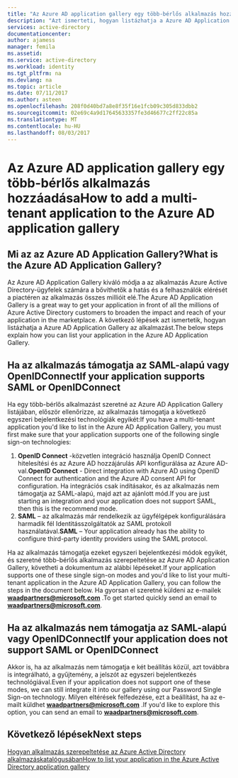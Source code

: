 ```yaml
---
title: "Az Azure AD application gallery egy több-bérlős alkalmazás hozzáadása |} Microsoft Docs"
description: "Azt ismerteti, hogyan listázhatja a Azure AD Application Gallery a saját fejlesztésű több-bérlős alkalmazásához"
services: active-directory
documentationcenter: 
author: ajamess
manager: femila
ms.assetid: 
ms.service: active-directory
ms.workload: identity
ms.tgt_pltfrm: na
ms.devlang: na
ms.topic: article
ms.date: 07/11/2017
ms.author: asteen
ms.openlocfilehash: 208f0d40bd7a8e8f35f16e1fcb09c305d833dbb2
ms.sourcegitcommit: 02e69c4a9d17645633357fe3d46677c2ff22c85a
ms.translationtype: MT
ms.contentlocale: hu-HU
ms.lasthandoff: 08/03/2017
---
```

# <a name="how-to-add-a-multi-tenant-application-to-the-azure-ad-application-gallery"></a><span data-ttu-id="1eebb-103">Az Azure AD application gallery egy több-bérlős alkalmazás hozzáadása</span><span class="sxs-lookup"><span data-stu-id="1eebb-103">How to add a multi-tenant application to the Azure AD application gallery</span></span>

## <a name="what-is-the-azure-ad-application-gallery"></a><span data-ttu-id="1eebb-104">Mi az az Azure AD Application Gallery?</span><span class="sxs-lookup"><span data-stu-id="1eebb-104">What is the Azure AD Application Gallery?</span></span>

<span data-ttu-id="1eebb-105">Az Azure AD Application Gallery kiváló módja a az alkalmazás Azure Active Directory-ügyfelek számára a bővíthetők a hatás és a felhasználók elérését a piactéren az alkalmazás összes millióit elé.</span><span class="sxs-lookup"><span data-stu-id="1eebb-105">The Azure AD Application Gallery is a great way to get your application in front of all the millions of Azure Active Directory customers to broaden the impact and reach of your application in the marketplace.</span></span> <span data-ttu-id="1eebb-106">A következő lépések azt ismertetik, hogyan listázhatja a Azure AD Application Gallery az alkalmazást.</span><span class="sxs-lookup"><span data-stu-id="1eebb-106">The below steps explain how you can list your application in the Azure AD Application Gallery.</span></span>

## <a name="if-your-application-supports-saml-or-openidconnect"></a><span data-ttu-id="1eebb-107">Ha az alkalmazás támogatja az SAML-alapú vagy OpenIDConnect</span><span class="sxs-lookup"><span data-stu-id="1eebb-107">If your application supports SAML or OpenIDConnect</span></span>
<span data-ttu-id="1eebb-108">Ha egy több-bérlős alkalmazást szeretné az Azure AD Application Gallery listájában, először ellenőrizze, az alkalmazás támogatja a következő egyszeri bejelentkezési technológiák egyikét:</span><span class="sxs-lookup"><span data-stu-id="1eebb-108">If you have a multi-tenant application you'd like to list in the Azure AD Application Gallery, you must first make sure that your application supports one of the following single sign-on technologies:</span></span>

1. <span data-ttu-id="1eebb-109">**OpenID Connect** -közvetlen integráció használja OpenID Connect hitelesítési és az Azure AD hozzájárulás API konfigurálása az Azure AD-val.</span><span class="sxs-lookup"><span data-stu-id="1eebb-109">**OpenID Connect** - Direct integration with Azure AD using OpenID Connect for authentication and the Azure AD consent API for configuration.</span></span> <span data-ttu-id="1eebb-110">Ha integrációs csak indításakor, és az alkalmazás nem támogatja az SAML-alapú, majd azt az ajánlott mód.</span><span class="sxs-lookup"><span data-stu-id="1eebb-110">If you are just starting an integration and your application does not support SAML, then this is the recommend mode.</span></span>
2. <span data-ttu-id="1eebb-111">**SAML** – az alkalmazás már rendelkezik az ügyfélgépek konfigurálására harmadik fél Identitásszolgáltatók az SAML protokoll használatával.</span><span class="sxs-lookup"><span data-stu-id="1eebb-111">**SAML** – Your application already has the ability to configure third-party identity providers using the SAML protocol.</span></span>

<span data-ttu-id="1eebb-112">Ha az alkalmazás támogatja ezeket egyszeri bejelentkezési módok egyikét, és szeretné több-bérlős alkalmazás szerepeltetése az Azure AD Application Gallery, követheti a dokumentum az alábbi lépéseket.</span><span class="sxs-lookup"><span data-stu-id="1eebb-112">If your application supports one of these single sign-on modes and you'd like to list your multi-tenant application in the Azure AD Application Gallery, you can follow the steps in the document below.</span></span> <span data-ttu-id="1eebb-113">Ha gyorsan el szeretné küldeni az e-mailek  **waadpartners@microsoft.com** .</span><span class="sxs-lookup"><span data-stu-id="1eebb-113">To get started quickly send an email to **waadpartners@microsoft.com**.</span></span>

## <a name="if-your-application-does-not-support-saml-or-openidconnect"></a><span data-ttu-id="1eebb-114">Ha az alkalmazás nem támogatja az SAML-alapú vagy OpenIDConnect</span><span class="sxs-lookup"><span data-stu-id="1eebb-114">If your application does not support SAML or OpenIDConnect</span></span>
<span data-ttu-id="1eebb-115">Akkor is, ha az alkalmazás nem támogatja e két beállítás közül, azt továbbra is integrálható, a gyűjtemény, a jelszót az egyszeri bejelentkezés technológiával.</span><span class="sxs-lookup"><span data-stu-id="1eebb-115">Even if your application does not support one of these modes, we can still integrate it into our gallery using our Password Single Sign-on technology.</span></span> <span data-ttu-id="1eebb-116">Milyen eltérések felfedezése, ezt a beállítást, ha az e-mailt küldhet  **waadpartners@microsoft.com** .</span><span class="sxs-lookup"><span data-stu-id="1eebb-116">If you'd like to explore this option, you can send an email to **waadpartners@microsoft.com**.</span></span>

## <a name="next-steps"></a><span data-ttu-id="1eebb-117">Következő lépések</span><span class="sxs-lookup"><span data-stu-id="1eebb-117">Next steps</span></span>
[<span data-ttu-id="1eebb-118">Hogyan alkalmazás szerepeltetése az Azure Active Directory alkalmazáskatalógusában</span><span class="sxs-lookup"><span data-stu-id="1eebb-118">How to list your application in the Azure Active Directory application gallery</span></span>](https://docs.microsoft.com/azure/active-directory/develop/active-directory-app-gallery-listing)
